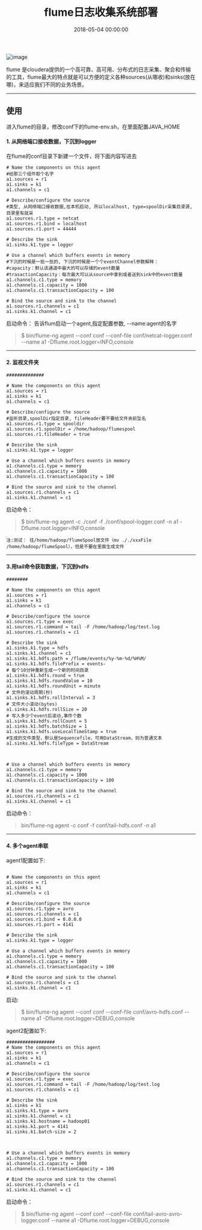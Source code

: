 ﻿---
layout: post
title: flume日志收集系统部署

date: 2018-05-04 00:00:00
categories: 大数据
tags: Flume
---

![image](http://ww1.sinaimg.cn/large/006qboNIgy1fqzmjrx84ij30dx066jrn.jpg)

flume 是cloudera提供的一个高可靠、高可用、分布式的日志采集、聚合和传输的工具，flume最大的特点就是可以方便的定义各种sources(从哪收)和sinks(放在哪)，来适应我们不同的业务场景。

---

## 使用

进入flume的目录，修改conf下的flume-env.sh，在里面配置JAVA_HOME

#### 1. 从网络端口接收数据，下沉到logger

在flume的conf目录下新建一个文件，将下面内容写进去

```shell
# Name the components on this agent
#给那三个组件取个名字
a1.sources = r1
a1.sinks = k1
a1.channels = c1

# Describe/configure the source
#类型, 从网络端口接收数据,在本机启动, 所以localhost, type=spoolDir采集目录源,目录里有就采
a1.sources.r1.type = netcat
a1.sources.r1.bind = localhost
a1.sources.r1.port = 44444

# Describe the sink
a1.sinks.k1.type = logger

# Use a channel which buffers events in memory
#下沉的时候是一批一批的, 下沉的时候是一个个eventChannel参数解释：
#capacity：默认该通道中最大的可以存储的event数量
#trasactionCapacity：每次最大可以从source中拿到或者送到sink中的event数量
a1.channels.c1.type = memory
a1.channels.c1.capacity = 1000
a1.channels.c1.transactionCapacity = 100

# Bind the source and sink to the channel
a1.sources.r1.channels = c1
a1.sinks.k1.channel = c1
```

启动命令：  告诉flum启动一个agent,指定配置参数, --name:agent的名字  

> $ bin/flume-ng agent --conf conf --conf-file conf/netcat-logger.conf --name a1 -Dflume.root.logger=INFO,console

---

#### 2. 监视文件夹

```shell
##############

# Name the components on this agent
a1.sources = r1
a1.sinks = k1
a1.channels = c1

# Describe/configure the source
#监听目录,spoolDir指定目录, fileHeader要不要给文件夹前坠名
a1.sources.r1.type = spooldir
a1.sources.r1.spoolDir = /home/hadoop/flumespool
a1.sources.r1.fileHeader = true

# Describe the sink
a1.sinks.k1.type = logger

# Use a channel which buffers events in memory
a1.channels.c1.type = memory
a1.channels.c1.capacity = 1000
a1.channels.c1.transactionCapacity = 100

# Bind the source and sink to the channel
a1.sources.r1.channels = c1
a1.sinks.k1.channel = c1
```

启动命令：  

> $ bin/flume-ng agent -c ./conf -f ./conf/spool-logger.conf -n a1 -Dflume.root.logger=INFO,console

`注:测试： 往/home/hadoop/flumeSpool放文件（mv ././xxxFile /home/hadoop/flumeSpool），但是不要在里面生成文件`

---

#### 3.用tail命令获取数据，下沉到hdfs

```shell
########

# Name the components on this agent
a1.sources = r1
a1.sinks = k1
a1.channels = c1

# Describe/configure the source
a1.sources.r1.type = exec
a1.sources.r1.command = tail -F /home/hadoop/log/test.log
a1.sources.r1.channels = c1

# Describe the sink
a1.sinks.k1.type = hdfs
a1.sinks.k1.channel = c1
a1.sinks.k1.hdfs.path = /flume/events/%y-%m-%d/%H%M/
a1.sinks.k1.hdfs.filePrefix = events-
# 每个10分钟重新生成一个新的时间目录
a1.sinks.k1.hdfs.round = true
a1.sinks.k1.hdfs.roundValue = 10
a1.sinks.k1.hdfs.roundUnit = minute
# 文件的滚动周期(秒)
a1.sinks.k1.hdfs.rollInterval = 3
# 文件大小滚动(bytes)
a1.sinks.k1.hdfs.rollSize = 20
# 写入多少个event后滚动,事件个数
a1.sinks.k1.hdfs.rollCount = 5
a1.sinks.k1.hdfs.batchSize = 1
a1.sinks.k1.hdfs.useLocalTimeStamp = true
#生成的文件类型，默认是Sequencefile，可用DataStream，则为普通文本
a1.sinks.k1.hdfs.fileType = DataStream



# Use a channel which buffers events in memory
a1.channels.c1.type = memory
a1.channels.c1.capacity = 1000
a1.channels.c1.transactionCapacity = 100

# Bind the source and sink to the channel
a1.sources.r1.channels = c1
a1.sinks.k1.channel = c1
```

启动命令：

> bin/flume-ng agent -c conf -f conf/tail-hdfs.conf -n a1

---

#### 4. 多个agent串联

agent1配置如下:

```shell

# Name the components on this agent
a1.sources = r1
a1.sinks = k1
a1.channels = c1

# Describe/configure the source
a1.sources.r1.type = avro
a1.sources.r1.channels = c1
a1.sources.r1.bind = 0.0.0.0
a1.sources.r1.port = 4141

# Describe the sink
a1.sinks.k1.type = logger

# Use a channel which buffers events in memory
a1.channels.c1.type = memory
a1.channels.c1.capacity = 1000
a1.channels.c1.transactionCapacity = 100

# Bind the source and sink to the channel
a1.sources.r1.channels = c1
a1.sinks.k1.channel = c1
```

启动:

> $ bin/flume-ng agent --conf conf --conf-file conf/avro-hdfs.conf --name a1 -Dflume.root.logger=DEBUG,console

agent2配置如下:

```shell
##################
# Name the components on this agent
a1.sources = r1
a1.sinks = k1
a1.channels = c1

# Describe/configure the source
a1.sources.r1.type = exec
a1.sources.r1.command = tail -F /home/hadoop/log/test.log
a1.sources.r1.channels = c1

# Describe the sink
a1.sinks = k1
a1.sinks.k1.type = avro
a1.sinks.k1.channel = c1
a1.sinks.k1.hostname = hadoop01
a1.sinks.k1.port = 4141
a1.sinks.k1.batch-size = 2



# Use a channel which buffers events in memory
a1.channels.c1.type = memory
a1.channels.c1.capacity = 1000
a1.channels.c1.transactionCapacity = 100

# Bind the source and sink to the channel
a1.sources.r1.channels = c1
a1.sinks.k1.channel = c1

```
启动命令：
> $ bin/flume-ng agent --conf conf --conf-file conf/tail-avro-avro-logger.conf --name a1 -Dflume.root.logger=DEBUG,console
